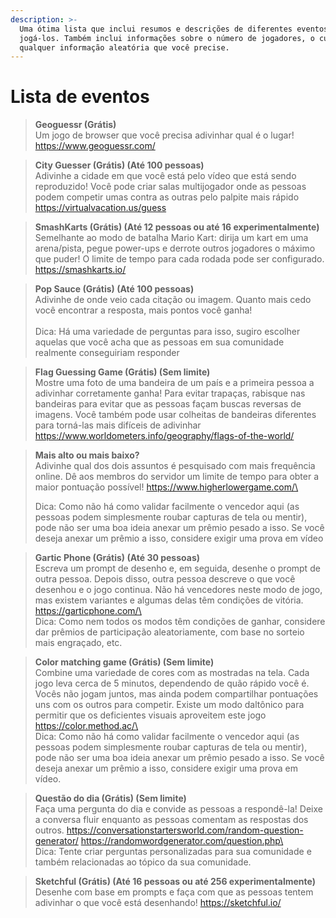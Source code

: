 ```yaml
---
description: >-
  Uma ótima lista que inclui resumos e descrições de diferentes eventos e onde
  jogá-los. Também inclui informações sobre o número de jogadores, o custo e
  qualquer informação aleatória que você precise.
---
```


# Lista de eventos

> **Geoguessr (Grátis)**\
> Um jogo de browser que você precisa adivinhar qual é o lugar! https://www.geoguessr.com/

> **City Guesser (Grátis) (Até 100 pessoas)** \
> Adivinhe a cidade em que você está pelo vídeo que está sendo reproduzido! Você pode criar salas multijogador onde as pessoas podem competir umas contra as outras pelo palpite mais rápido https://virtualvacation.us/guess

> **SmashKarts (Grátis) (Até 12 pessoas ou até 16 experimentalmente)** \
> Semelhante ao modo de batalha Mario Kart: dirija um kart em uma arena/pista, pegue power-ups e derrote outros jogadores o máximo que puder! O limite de tempo para cada rodada pode ser configurado. https://smashkarts.io/

> **Pop Sauce (Grátis) (Até 100 pessoas)** \
> Adivinhe de onde veio cada citação ou imagem. Quanto mais cedo você encontrar a resposta, mais pontos você ganha!\
> \
> Dica: Há uma variedade de perguntas para isso, sugiro escolher aquelas que você acha que as pessoas em sua comunidade realmente conseguiriam responder

> **Flag Guessing Game (Grátis) (Sem limite)** \
> Mostre uma foto de uma bandeira de um país e a primeira pessoa a adivinhar corretamente ganha! Para evitar trapaças, rabisque nas bandeiras para evitar que as pessoas façam buscas reversas de imagens. Você também pode usar colheitas de bandeiras diferentes para torná-las mais difíceis de adivinhar https://www.worldometers.info/geography/flags-of-the-world/

> **Mais alto ou mais baixo?** \
> Adivinhe qual dos dois assuntos é pesquisado com mais frequência online. Dê aos membros do servidor um limite de tempo para obter a maior pontuação possível! https://www.higherlowergame.com/\
>
>
> Dica: Como não há como validar facilmente o vencedor aqui (as pessoas podem simplesmente roubar capturas de tela ou mentir), pode não ser uma boa ideia anexar um prêmio pesado a isso. Se você deseja anexar um prêmio a isso, considere exigir uma prova em vídeo

> **Gartic Phone (Grátis) (Até 30 pessoas)** \
> Escreva um prompt de desenho e, em seguida, desenhe o prompt de outra pessoa. Depois disso, outra pessoa descreve o que você desenhou e o jogo continua. Não há vencedores neste modo de jogo, mas existem variantes e algumas delas têm condições de vitória. https://garticphone.com/\
> \
> Dica: Como nem todos os modos têm condições de ganhar, considere dar prêmios de participação aleatoriamente, com base no sorteio mais engraçado, etc.

> **Color matching game (Grátis) (Sem limite)** \
> Combine uma variedade de cores com as mostradas na tela. Cada jogo leva cerca de 5 minutos, dependendo de quão rápido você é. Vocês não jogam juntos, mas ainda podem compartilhar pontuações uns com os outros para competir. Existe um modo daltônico para permitir que os deficientes visuais aproveitem este jogo https://color.method.ac/\
> \
> Dica: Como não há como validar facilmente o vencedor aqui (as pessoas podem simplesmente roubar capturas de tela ou mentir), pode não ser uma boa ideia anexar um prêmio pesado a isso. Se você deseja anexar um prêmio a isso, considere exigir uma prova em vídeo.

> **Questão do dia (Grátis) (Sem limite)**\
> Faça uma pergunta do dia e convide as pessoas a respondê-la! Deixe a conversa fluir enquanto as pessoas comentam as respostas dos outros. https://conversationstartersworld.com/random-question-generator/ https://randomwordgenerator.com/question.php\
> \
> Dica: Tente criar perguntas personalizadas para sua comunidade e também relacionadas ao tópico da sua comunidade.

> **Sketchful (Grátis) (Até 16 pessoas ou até 256 experimentalmente)** \
> Desenhe com base em prompts e faça com que as pessoas tentem adivinhar o que você está desenhando! https://sketchful.io/
